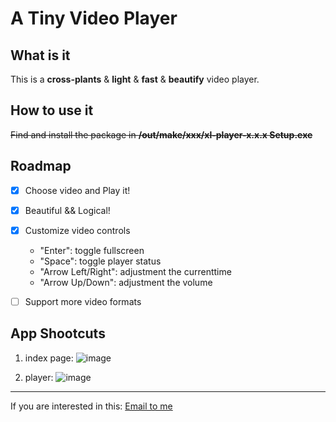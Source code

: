 # A Tiny Video Player

## What is it

This is a **cross-plants** & **light** & **fast** & **beautify** video player.

## How to use it

~~Find and install the package in **/out/make/xxx/xl-player-x.x.x Setup.exe**~~

## Roadmap

- [x] Choose video and Play it!
- [x] Beautiful && Logical!
- [x] Customize video controls

  - "Enter": toggle fullscreen
  - "Space": toggle player status
  - "Arrow Left/Right": adjustment the currenttime
  - "Arrow Up/Down": adjustment the volume

- [ ] Support more video formats

## App Shootcuts

1. index page:
   ![image](https://boojack.github.io/TinyXL-Player/res/ex1.png)

2. player:
   ![image](https://boojack.github.io/TinyXL-Player/res/ex2.png)

---

If you are interested in this:
[Email to me](mailto:imrealleonardo@gmail.com)
